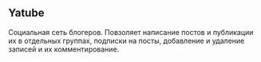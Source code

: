 ## Yatube

Социальная сеть блогеров. Повзоляет написание постов и публикации их в отдельных группах, подписки на посты, добавление и удаление записей и их комментирование.
